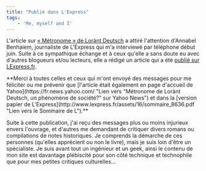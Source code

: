 ```yaml
---
title: "Publié dans L'Express"
tags:
    - 'Me, myself and I'
---
```


L'article sur [« Métronome » de Lorànt Deutsch](/2010/03/livre-metronome/) a
attiré l'attention d'Annabel Benhaiem, journaliste de L'Express qui m'a
interviewé par téléphone début juin. Suite à ce sympathique échange et à ceux
qu'elle a sans doute eu avec d'autres blogueurs et/ou lecteurs, elle a rédigé un
article qui a été
[publié sur LExpress.fr](http://www.lexpress.fr/culture/livre/metronome-de-lorant-deutsch-un-phenomene-de-societe_914995.html 'Lien vers "Métronome de Lorànt Deutsch, un phénomène de société?" sur LExpress.fr').

<!-- more -->**Merci à toutes celles et ceux qui m'ont envoyé des messages pour me féliciter ou me prévenir que [l'article était également en page d'accueil de Yahoo](https://fr.news.yahoo.com/ "Lien vers &quot;Métronome de Lorànt Deutsch, un phénomène de société?&quot; sur Yahoo News") et dans la [version papier de L'Express](http://www.lexpress.fr/assets/16/sommaire_8636.pdf "Lien vers le Sommaire de L").**

Suite à cette publication, j'ai reçu des messages plus ou moins injurieux envers
l'ouvrage, et d'autres me demandant de critiquer divers romans ou compilations
de notes historiques. Je comprends la démarche de ces personnes (qu'elles
apprécient ou non le livre), mais je suis loin d'être un spécialiste. Je suis
avant tout un ingénieur et un geek, ainsi le contenu de mon site est davantage
plébiscité pour son côté technique et technophile que pour mes petites critiques
culturelles…
